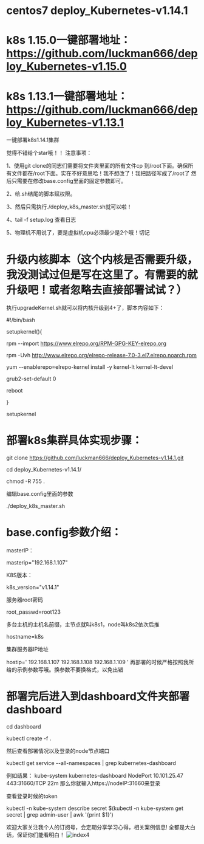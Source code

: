 # centos7 deploy_Kubernetes-v1.14.1
# k8s 1.15.0一键部署地址：https://github.com/luckman666/deploy_Kubernetes-v1.15.0
# k8s 1.13.1一键部署地址：https://github.com/luckman666/deploy_Kubernetes-v1.13.1
一键部署k8s1.14.1集群


觉得不错给个star哦！！
注意事项：

1、使用git clone的同志们需要将文件夹里面的所有文件cp 到/root下面。确保所有文件都在/root下面。实在不好意思哈！我不想改了！我把路径写成了/root了
然后只需要在修改base.config里面的固定参数即可。

2、给.sh结尾的脚本赋权限。

3、然后只需执行./deploy_k8s_master.sh就可以啦！

4、tail -f setup.log 查看日志

5、物理机不用说了，要是虚拟机cpu必须最少是2个哦！切记


# 升级内核脚本（这个内核是否需要升级，我没测试过但是写在这里了。有需要的就升级吧！或者忽略去直接部署试试？）

执行upgradeKernel.sh就可以将内核升级到4+了，脚本内容如下：

#!/bin/bash

setupkernel(){

 rpm --import https://www.elrepo.org/RPM-GPG-KEY-elrepo.org
 
 rpm -Uvh http://www.elrepo.org/elrepo-release-7.0-3.el7.elrepo.noarch.rpm
 
 yum --enablerepo=elrepo-kernel install -y kernel-lt kernel-lt-devel
 
 grub2-set-default 0
 
 reboot
 
}

setupkernel

# 部署k8s集群具体实现步骤：

git clone https://github.com/luckman666/deploy_Kubernetes-v1.14.1.git

cd deploy_Kubernetes-v1.14.1/

chmod -R 755 .

编辑base.config里面的参数

./deploy_k8s_master.sh


# base.config参数介绍：

masterIP：

masterip="192.168.1.107"

K8S版本：

k8s_version="v1.14.1"

服务器root密码

root_passwd=root123

多台主机的主机名前缀，主节点就叫k8s1，node叫k8s2依次后推

hostname=k8s

集群服务器IP地址

hostip='
192.168.1.107
192.168.1.108
192.168.1.109
'
再部署的时候严格按照我所给的示例参数写哦。换参数不要换格式，以免出错

# 部署完后进入到dashboard文件夹部署dashboard

cd dashboard

kubectl create -f .

然后查看部署情况以及登录的node节点端口

kubectl get service --all-namespaces | grep kubernetes-dashboard

例如结果：
kube-system   kubernetes-dashboard   NodePort    10.101.25.47   <none>        443:31660/TCP   22m
那么你就输入https://nodeIP:31660来登录
	
查看登录时候的token

kubectl -n kube-system describe secret $(kubectl -n kube-system get secret | grep admin-user | awk '{print $1}')

欢迎大家关注我个人的订阅号，会定期分享学习心得，相关案例信息!
全都是大白话，保证你们能看明白！
![index4](https://github.com/luckman666/devops_kkit/blob/master/gzh.jpg)
